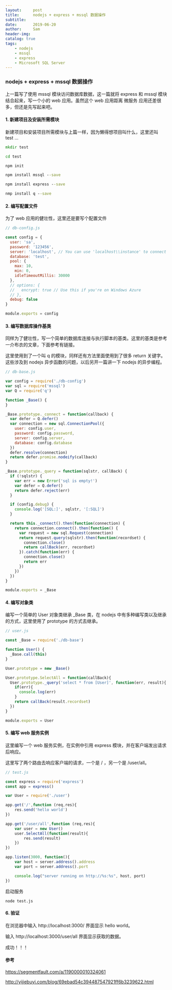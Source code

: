 ```yaml
---
layout:     post
title:      nodejs + express + mssql 数据操作
subtitle:   
date:       2019-06-20
author:     Sam
header-img: 
catalog: true
tags:
    - nodejs
    - mssql
    - express
    - Microsoft SQL Server
---
```

### nodejs + express + mssql 数据操作
上一篇写了使用 mssql 模块访问数据库数据，这一篇就将 express 和 mssql 模块结合起来，写一个小的 web 应用。虽然这个 web 应用距离 微服务 应用还差很多，但还是先写起来吧。

#### 1. 新建项目及安装所需模块
新建项目和安装项目所需模块与上篇一样，因为懒得想项目叫什么，这里还叫 test ...
```cmd
mkdir test

cd test

npm init

npm install mssql --save

npm install express --save

nmp install q --save
```

#### 2. 编写配置文件
为了 web 应用的健壮性，这里还是要写个配置文件

```javascript
// db-config.js

const config = {
  user: 'sa',
  password: '123456',
  server: 'localhost', // You can use 'localhost\\instance' to connect to named instance
  database: 'test',
  pool: {
    max: 10,
    min: 0,
    idleTimeoutMillis: 30000
  },
  // options: {
  //   encrypt: true // Use this if you're on Windows Azure
  // },
  debug: false
}

module.exports = config

```

#### 3. 编写数据库操作基类
同样为了健壮性，写一个简单的数据库连接与执行脚本的基类。这里的基类是参考一介布衣的文章，下面参考有链接。

这里使用到了一个叫 q 的模块，同样还有方法里面使用到了很多 return 关键字。这些涉及到 nodejs 异步函数的问题，以后另开一篇讲一下 nodejs 的异步编程。
```javascript
// db-base.js

var config = require('./db-config')
var sql = require('mssql')
var Q = require('q')

function _Base() {
}

_Base.prototype._connect = function(callback) {
  var defer = Q.defer()
  var connection = new sql.ConnectionPool({
    user: config.user,
    password: config.password,
    server: config.server,
    database: config.database
  })
  defer.resolve(connection)
  return defer.promise.nodeify(callback)
}

_Base.prototype._query = function(sqlstr, callBack) {
  if (!sqlstr) {
    var err = new Error('sql is empty!')
    var defer = Q.defer()
    return defer.reject(err)
  }

  if (config.debug) {
    console.log('[SQL:]', sqlstr, '[:SQL]')
  }

  return this._connect().then(function(connection) {
    return connection.connect().then(function() {
      var request = new sql.Request(connection)
      return request.query(sqlstr).then(function(recordset) {
        connection.close()
        return callBack(err, recordset)
      }).catch(function(err) {
        connection.close()
        return err
      })
    })
  })
}

module.exports = _Base
```

#### 4. 编写对象类
编写一个简单的 User 对象类继承 _Base 类，在 nodejs 中有多种编写类以及继承的方式，这里使用了 prototype 的方式去继承。
```javascript
// user.js

const _Base = require('./db-base')

function User() {
  _Base.call(this)
}

User.prototype = new _Base()

User.prototype.SelectAll = function(callBack){
  User.prototype._query('select * from [User]', function(err, result){
    if(err){
      console.log(err)
    }
    return callBack(result.recordset)
  })
}

module.exports = User
```

#### 5. 编写 web 服务实例
这里编写一个 web 服务实例，在实例中引用 express 模块，并在客户端发出请求后响应。

这里写了两个路由去响应客户端的请求，一个是 / ，另一个是  /user/all。
```javascript
// test.js

const express = require('express')
const app = express()

var User = require('./user')

app.get('/',function (req,res){
    res.send('hello world')
})

app.get('/user/all',function (req,res){
    var user = new User()
    user.SelectAll(function(result){
        res.send(result)
    })
})

app.listen(3000, function(){
    var host = server.address().address
    var port = server.address().port

    console.log("server running on http://%s:%s", host, port)
})
```
启动服务
```
node test.js
```

#### 6. 验证
在浏览器中输入 http://localhost:3000/ 界面显示 hello world。

输入 http://localhost:3000/user/all 界面显示获取的数据。

成功！！！


#### 参考
https://segmentfault.com/a/1190000010324061

http://yijiebuyi.com/blog/69ebad54c394487547921ff6b3239622.html

